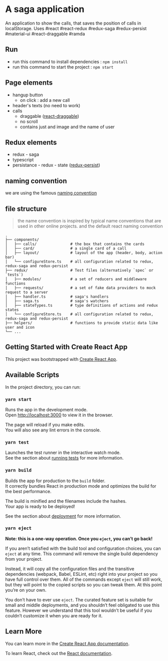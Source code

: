 # A saga application
An application to show the calls, that saves the position of calls in localStorage.
Uses #react #react-redux #redux-saga #redux-persist #material-ui #react-draggable #ramda

## Run

- run this command to install dependencies : `npm install`
- run this command to start the project : `npm start`

## Page elements
- hangup button 
    - on click : add a new call
- header's texts (no need to work)
- calls
    - draggable ([react-draggable](https://www.npmjs.com/package/react-draggable))
    - no scroll
    - contains just and image and the name of user

## Redux elements
- redux - saga
- typescript
- persistance - redux - state ([redux-persist](https://www.npmjs.com/package/redux-persist))

## naming convention

we are using the famous [naming convention](https://basarat.gitbook.io/typescript/styleguide)

## file structure
> the name convention is inspired by typical name conventions that are used in other online projects.
> and the default react naming convention
  
    .
    ├── components/
    │   ├── calls/               # the box that contains the cards
    │   ├── card/                # a single card of a call
    │   ├── layout/              # layout of the app (header, body, action bar)
    │   └── configureStore.ts    # all configuration related to redux, redux-saga and redux-persist
    ├── redux/                   # Test files (alternatively `spec` or `tests`)
    │   ├── modules/             # a set of reducers and middleware functions
    │   ├── requests/            # a set of fake data providers to mock request to a server
    │   ├── handler.ts           # saga's handlers
    │   ├── saga.ts              # saga's watchers
    │   ├── stateTypes.ts        # type definitions of actions and redux states
    │   └── configureStore.ts    # all configuration related to redux, redux-saga and redux-persist
    ├── helpers/                 # functions to provide static data like user and icon
    └── ...



## Getting Started with Create React App

This project was bootstrapped with [Create React App](https://github.com/facebook/create-react-app).

## Available Scripts

In the project directory, you can run:

### `yarn start`

Runs the app in the development mode.\
Open [http://localhost:3000](http://localhost:3000) to view it in the browser.

The page will reload if you make edits.\
You will also see any lint errors in the console.

### `yarn test`

Launches the test runner in the interactive watch mode.\
See the section about [running tests](https://facebook.github.io/create-react-app/docs/running-tests) for more information.

### `yarn build`

Builds the app for production to the `build` folder.\
It correctly bundles React in production mode and optimizes the build for the best performance.

The build is minified and the filenames include the hashes.\
Your app is ready to be deployed!

See the section about [deployment](https://facebook.github.io/create-react-app/docs/deployment) for more information.

### `yarn eject`

**Note: this is a one-way operation. Once you `eject`, you can’t go back!**

If you aren’t satisfied with the build tool and configuration choices, you can `eject` at any time. This command will remove the single build dependency from your project.

Instead, it will copy all the configuration files and the transitive dependencies (webpack, Babel, ESLint, etc) right into your project so you have full control over them. All of the commands except `eject` will still work, but they will point to the copied scripts so you can tweak them. At this point you’re on your own.

You don’t have to ever use `eject`. The curated feature set is suitable for small and middle deployments, and you shouldn’t feel obligated to use this feature. However we understand that this tool wouldn’t be useful if you couldn’t customize it when you are ready for it.

## Learn More

You can learn more in the [Create React App documentation](https://facebook.github.io/create-react-app/docs/getting-started).

To learn React, check out the [React documentation](https://reactjs.org/).
